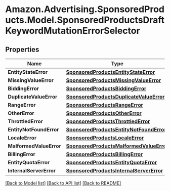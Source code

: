 # Amazon.Advertising.SponsoredProducts.Model.SponsoredProductsDraftKeywordMutationErrorSelector

## Properties

Name | Type | Description | Notes
------------ | ------------- | ------------- | -------------
**EntityStateError** | [**SponsoredProductsEntityStateError**](SponsoredProductsEntityStateError.md) |  | [optional] 
**MissingValueError** | [**SponsoredProductsMissingValueError**](SponsoredProductsMissingValueError.md) |  | [optional] 
**BiddingError** | [**SponsoredProductsBiddingError**](SponsoredProductsBiddingError.md) |  | [optional] 
**DuplicateValueError** | [**SponsoredProductsDuplicateValueError**](SponsoredProductsDuplicateValueError.md) |  | [optional] 
**RangeError** | [**SponsoredProductsRangeError**](SponsoredProductsRangeError.md) |  | [optional] 
**OtherError** | [**SponsoredProductsOtherError**](SponsoredProductsOtherError.md) |  | [optional] 
**ThrottledError** | [**SponsoredProductsThrottledError**](SponsoredProductsThrottledError.md) |  | [optional] 
**EntityNotFoundError** | [**SponsoredProductsEntityNotFoundError**](SponsoredProductsEntityNotFoundError.md) |  | [optional] 
**LocaleError** | [**SponsoredProductsLocaleError**](SponsoredProductsLocaleError.md) |  | [optional] 
**MalformedValueError** | [**SponsoredProductsMalformedValueError**](SponsoredProductsMalformedValueError.md) |  | [optional] 
**BillingError** | [**SponsoredProductsBillingError**](SponsoredProductsBillingError.md) |  | [optional] 
**EntityQuotaError** | [**SponsoredProductsEntityQuotaError**](SponsoredProductsEntityQuotaError.md) |  | [optional] 
**InternalServerError** | [**SponsoredProductsInternalServerError**](SponsoredProductsInternalServerError.md) |  | [optional] 

[[Back to Model list]](../README.md#documentation-for-models) [[Back to API list]](../README.md#documentation-for-api-endpoints) [[Back to README]](../README.md)

